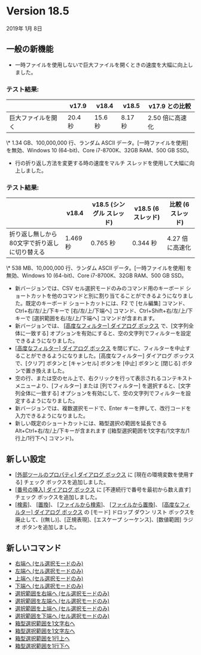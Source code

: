 # Version 18.5

2019年 1月 8日

## 一般の新機能

- 一時ファイルを使用しないで巨大ファイルを開くときの速度を大幅に向上しました。

### テスト結果:

|  | v17.9 | v18.4 | v18.5 | v17.9 との比較 |
| --- | --- | --- | --- | --- |
| 巨大ファイルを開く | 20.4 秒 | 15.6 秒 | 8.17 秒 | 2.50 倍に高速化 |

\\* 1.34 GB、100,000,000 行、ランダム ASCII データ。\[一時ファイルを使用\] を無効、Windows 10 (64-bit)、Core i7-8700K、32GB RAM、500 GB SSD。

- 行の折り返し方法を変更する時の速度をマルチ スレッドを使用して大幅に向上しました。

### テスト結果:

|  | v18.4 | v18.5 (シングル スレッド) | v18.5 (6 スレッド) | 比較 (6 スレッド) |
| --- | --- | --- | --- | --- |
| 折り返し無しから 80文字で折り返しに切り替える | 1.469 秒 | 0.765 秒 | 0.344 秒 | 4.27 倍に高速化 |

\\* 538 MB、10,000,000 行、ランダム ASCII データ。\[一時ファイルを使用\] を無効、Windows 10 (64-bit)、Core i7-8700K、32GB RAM、500 GB SSD。

- 新バージョンでは、CSV セル選択モードのみのコマンド用のキーボード ショートカットを他のコマンドと別に割り当てることができるようになりました。既定のキーボード ショートカットには、F2 で \[セル編集\] コマンド、Ctrl+右/左/上/下キーで \[右/左/上/下端へ\] コマンド、Ctrl+Shift+右/左/上/下キーで \[選択範囲を右/左/上/下端へ\] コマンドが含まれます。
- 新バージョンでは、 [\[高度なフィルター\] ダイアログ ボックス](../dlg/advanced_filter/index) で、\[文字列全体に一致する\] オプションを有効にすると、空の文字列でフィルターを設定できるようになりました。
- [\[高度なフィルター\] ダイアログ ボックス](../dlg/advanced_filter/index) を閉じずに、フィルターを中止することができるようになりました。\[高度なフィルター\] ダイアログ ボックスで、\[クリア\] ボタンと \[キャンセル\] ボタンを \[中止\] ボタンと \[閉じる\] ボタンで置き換えました。
- 空の行、または空のセル上で、右クリックを行って表示されるコンテキスト メニューより、\[フィルター\] または \[列でフィルター\] を選択すると、\[文字列全体に一致する\] オプションを有効にして、空の文字列でフィルターを設定するようになりました。
- 新バージョンでは、複数選択モードで、Enter キーを押して、改行コードを入力できるようになりました。
- 新しい既定のショートカットには、箱型選択の範囲を延長できる Alt+Ctrl+右/左/上/下キーが含まれます (\[箱型選択範囲を1文字右/1文字左/1行上/1行下へ\] コマンド)。

## 新しい設定

- [\[外部ツールのプロパティ\] ダイアログ ボックス](../dlg/tools/properties/index) に \[現在の環境変数を使用する\] チェック ボックスを追加しました。
- [\[番号の挿入\] ダイアログ ボックス](../dlg/insert_numbering/index) に \[不連続行で番号を最初から数え直す\] チェック ボックスを追加しました。
- [\[検索\]](../dlg/find/index)、 [\[置換\]](../dlg/replace/index)、 [\[ファイルから検索\]](../dlg/find_in_files/index)、 [\[ファイルから置換\]](../dlg/replace_in_files/index)、 [\[高度なフィルター\] ダイアログ ボックス](../dlg/advanced_filter/index) の \[モード\] ドロップ ダウン リスト ボックスを廃止して、\[(無し)\]、\[正規表現\]、\[エスケープ シーケンス\]、\[数値範囲\] ラジオ ボタンを追加しました。

## 新しいコマンド

- [右端へ (セル選択モードのみ)](../cmd/edit/right_edge)
- [左端へ (セル選択モードのみ)](../cmd/edit/left_edge)
- [上端へ (セル選択モードのみ)](../cmd/edit/top_edge)
- [下端へ (セル選択モードのみ)](../cmd/edit/bottom_edge)
- [選択範囲を右端へ (セル選択モードのみ)](../cmd/edit/shift_right_edge)
- [選択範囲を左端へ (セル選択モードのみ)](../cmd/edit/shift_left_edge)
- [選択範囲を上端へ (セル選択モードのみ)](../cmd/edit/shift_top_edge)
- [選択範囲を下端へ (セル選択モードのみ)](../cmd/edit/shift_bottom_edge)
- [箱型選択範囲を1文字右へ](../cmd/edit/box_extend_right)
- [箱型選択範囲を1文字左へ](../cmd/edit/box_extend_left)
- [箱型選択範囲を1行上へ](../cmd/edit/box_extend_up)
- [箱型選択範囲を1行下へ](../cmd/edit/box_extend_down)
